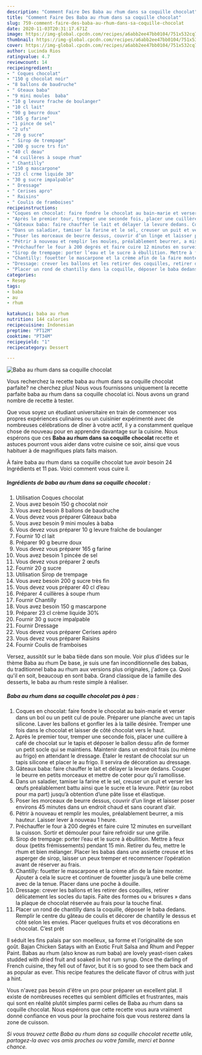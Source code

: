 ```yaml
---
description: "Comment Faire Des Baba au rhum dans sa coquille chocolat"
title: "Comment Faire Des Baba au rhum dans sa coquille chocolat"
slug: 759-comment-faire-des-baba-au-rhum-dans-sa-coquille-chocolat
date: 2020-11-03T20:31:17.671Z
image: https://img-global.cpcdn.com/recipes/a6abb2ee47bb0104/751x532cq70/baba-au-rhum-dans-sa-coquille-chocolat-photo-principale-de-la-recette.jpg
thumbnail: https://img-global.cpcdn.com/recipes/a6abb2ee47bb0104/751x532cq70/baba-au-rhum-dans-sa-coquille-chocolat-photo-principale-de-la-recette.jpg
cover: https://img-global.cpcdn.com/recipes/a6abb2ee47bb0104/751x532cq70/baba-au-rhum-dans-sa-coquille-chocolat-photo-principale-de-la-recette.jpg
author: Lucinda Rios
ratingvalue: 4.7
reviewcount: 14
recipeingredient:
- " Coques chocolat"
- "150 g chocolat noir"
- "8 ballons de baudruche"
- " Gteaux baba"
- "9 mini moules  baba"
- "10 g levure frache de boulanger"
- "10 cl lait"
- "90 g beurre doux"
- "165 g farine"
- "1 pince de sel"
- "2 ufs"
- "20 g sucre"
- " Sirop de trempage"
- "200 g sucre trs fin"
- "40 cl deau"
- "4 cuillères à soupe rhum"
- " Chantilly"
- "150 g mascarpone"
- "23 cl crme liquide 30"
- "30 g sucre impalpable"
- " Dressage"
- " Cerises apro"
- " Raisins"
- " Coulis de framboises"
recipeinstructions:
- "Coques en chocolat: faire fondre le chocolat au bain-marie et verser dans un bol ou un petit cul de poule. Préparer une planche avec un tapis silicone. Laver les ballons et gonfler les à la taille désirée. Tremper une fois dans le chocolat et laisser de côté chocolat vers le haut."
- "Après le premier tour, tremper une seconde fois, placer une cuillère à café de chocolat sur le tapis et déposer le ballon dessu afin de former un petit socle qui se maintiens. Maintenir dans un endroit frais (ou même au frigo) en attendant le dressage. Étaler le restant de chocolat sur un tapis silicone et placer le au frigo. Il servira de décoration au dressage."
- "Gâteaux baba: faire chauffer le lait et délayer la levure dedans. Couper le beurre en petits morceaux et mettre de coter pour qu’il ramollisse."
- "Dans un saladier, tamiser la farine et le sel, creuser un puit et verser les œufs préalablement battu ainsi que le sucre et la levure. Pétrir (au robot pour ma part) jusqu’à obtention d’une pâte lisse et élastique."
- "Poser les morceaux de beurre dessus, couvrir d’un linge et laisser poser environs 45 minutes dans un endroit chaud et sans courant d’air."
- "Pétrir à nouveau et remplir les moules, préalablement beurrer, a mis hauteur. Laisser lever à nouveau 1 heure."
- "Préchauffer le four à 200 degrés et faire cuire 12 minutes en surveillant la cuisson. Sortir et démouler pour faire refroidir sur une grille."
- "Sirop de trempage: porter l’eau et le sucre à ébullition. Mettre à feux doux (petits frémissements) pendant 15 min. Retirer du feu, mettre le rhum et bien mélanger. Placer les babas dans une assiette creuse et les asperger de sirop, laisser un peux tremper et recommencer l’opération avant de réserver au frais."
- "Chantilly: fouetter le mascarpone et la crème afin de la faire monter. Ajouter à cela le sucre et continuer de fouetter jusqu’à une belle crème avec de la tenue. Placer dans une poche à douille."
- "Dressage: crever les ballons et les retirer des coquilles, retirer délicatement les socles du tapis. Faite des formes ou « brisures » dans la plaque de chocolat réservée au frais pour la touche final."
- "Placer un rond de chantilly dans la coquille, déposer le baba dedans. Remplir le centre du gâteau de coulis et décorer de chantilly le dessus et côté selon les envies. Placer quelques fruits et vos décorations en chocolat. C’est prêt"
categories:
- Resep
tags:
- baba
- au
- rhum

katakunci: baba au rhum 
nutrition: 144 calories
recipecuisine: Indonesian
preptime: "PT12M"
cooktime: "PT34M"
recipeyield: "1"
recipecategory: Dessert

---
```



![Baba au rhum dans sa coquille chocolat](https://img-global.cpcdn.com/recipes/a6abb2ee47bb0104/751x532cq70/baba-au-rhum-dans-sa-coquille-chocolat-photo-principale-de-la-recette.jpg)

Vous recherchez la recette baba au rhum dans sa coquille chocolat parfaite? ne cherchez plus! Nous vous fournissons uniquement la recette parfaite baba au rhum dans sa coquille chocolat ici. Nous avons un grand nombre de recette à tester.

Que vous soyez un étudiant universitaire en train de commencer vos propres expériences culinaires ou un cuisinier expérimenté avec de nombreuses célébrations de dîner à votre actif, il y a constamment quelque chose de nouveau pour en apprendre davantage sur la cuisine. Nous espérons que ces <strong> Baba au rhum dans sa coquille chocolat </strong> recette et astuces pourront vous aider dans votre cuisine ce soir, ainsi que vous habituer à de magnifiques plats faits maison.

<!--inarticleads1-->

À faire baba au rhum dans sa coquille chocolat tue avoir besoin 24 Ingrédients et 11 pas. Voici comment vous cuire il.

##### Ingrédients de baba au rhum dans sa coquille chocolat :

1. Utilisation  Coques chocolat
1. Vous avez besoin 150 g chocolat noir
1. Vous avez besoin 8 ballons de baudruche
1. Vous devez vous préparer  Gâteaux baba
1. Vous avez besoin 9 mini moules à baba
1. Vous devez vous préparer 10 g levure fraîche de boulanger
1. Fournir 10 cl lait
1. Préparer 90 g beurre doux
1. Vous devez vous préparer 165 g farine
1. Vous avez besoin 1 pincée de sel
1. Vous devez vous préparer 2 œufs
1. Fournir 20 g sucre
1. Utilisation  Sirop de trempage
1. Vous avez besoin 200 g sucre très fin
1. Vous devez vous préparer 40 cl d’eau
1. Préparer 4 cuillères à soupe rhum
1. Fournir  Chantilly
1. Vous avez besoin 150 g mascarpone
1. Préparer 23 cl crème liquide 30%
1. Fournir 30 g sucre impalpable
1. Fournir  Dressage
1. Vous devez vous préparer  Cerises apéro
1. Vous devez vous préparer  Raisins
1. Fournir  Coulis de framboises


Versez, aussitôt sur le baba tiède dans son moule. Voir plus d&#39;idées sur le thème Baba au rhum De base, je suis une fan inconditionnelle des babas, du traditionnel baba au rhum aux versions plus originales, j&#39;adore ça. Quoi qu&#39;il en soit, beaucoup en sont baba. Grand classique de la famille des desserts, le baba au rhum reste simple à réaliser. 

<!--inarticleads2-->

##### Baba au rhum dans sa coquille chocolat pas à pas :

1. Coques en chocolat: faire fondre le chocolat au bain-marie et verser dans un bol ou un petit cul de poule. Préparer une planche avec un tapis silicone. Laver les ballons et gonfler les à la taille désirée. Tremper une fois dans le chocolat et laisser de côté chocolat vers le haut.
1. Après le premier tour, tremper une seconde fois, placer une cuillère à café de chocolat sur le tapis et déposer le ballon dessu afin de former un petit socle qui se maintiens. Maintenir dans un endroit frais (ou même au frigo) en attendant le dressage. Étaler le restant de chocolat sur un tapis silicone et placer le au frigo. Il servira de décoration au dressage.
1. Gâteaux baba: faire chauffer le lait et délayer la levure dedans. Couper le beurre en petits morceaux et mettre de coter pour qu’il ramollisse.
1. Dans un saladier, tamiser la farine et le sel, creuser un puit et verser les œufs préalablement battu ainsi que le sucre et la levure. Pétrir (au robot pour ma part) jusqu’à obtention d’une pâte lisse et élastique.
1. Poser les morceaux de beurre dessus, couvrir d’un linge et laisser poser environs 45 minutes dans un endroit chaud et sans courant d’air.
1. Pétrir à nouveau et remplir les moules, préalablement beurrer, a mis hauteur. Laisser lever à nouveau 1 heure.
1. Préchauffer le four à 200 degrés et faire cuire 12 minutes en surveillant la cuisson. Sortir et démouler pour faire refroidir sur une grille.
1. Sirop de trempage: porter l’eau et le sucre à ébullition. Mettre à feux doux (petits frémissements) pendant 15 min. Retirer du feu, mettre le rhum et bien mélanger. Placer les babas dans une assiette creuse et les asperger de sirop, laisser un peux tremper et recommencer l’opération avant de réserver au frais.
1. Chantilly: fouetter le mascarpone et la crème afin de la faire monter. Ajouter à cela le sucre et continuer de fouetter jusqu’à une belle crème avec de la tenue. Placer dans une poche à douille.
1. Dressage: crever les ballons et les retirer des coquilles, retirer délicatement les socles du tapis. Faite des formes ou « brisures » dans la plaque de chocolat réservée au frais pour la touche final.
1. Placer un rond de chantilly dans la coquille, déposer le baba dedans. Remplir le centre du gâteau de coulis et décorer de chantilly le dessus et côté selon les envies. Placer quelques fruits et vos décorations en chocolat. C’est prêt


Il séduit les fins palais par son moelleux, sa forme et l&#39;originalité de son goût. Bajan Chicken Satays with an Exotic Fruit Salsa and Rhum and Pepper Paint. Babas au rhum (also know as rum baba) are lovely yeast-risen cakes studded with dried fruit and soaked in hot rum syrup. Once the darling of French cuisine, they fell out of favor, but it is so good to see them back and as popular as ever. This recipe features the delicate flavor of citrus with just a hint. 

<!--inarticleads1-->

<p>
Vous n'avez pas besoin d'être un pro pour préparer un excellent plat. Il existe de nombreuses recettes qui semblent difficiles et frustrantes, mais qui sont en réalité plutôt simples parmi celles de Baba au rhum dans sa coquille chocolat. Nous espérons que cette recette vous aura vraiment donné confiance en vous pour la prochaine fois que vous resterez dans la zone de cuisson.
</p>

<p>
<i>Si vous trouvez cette Baba au rhum dans sa coquille chocolat recette utile, partagez-la avec vos amis proches ou votre famille, merci et bonne chance.</i>
</p>
